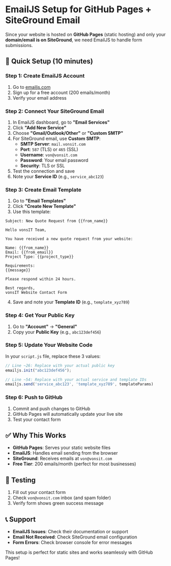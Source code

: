 # EmailJS Setup for GitHub Pages + SiteGround Email

Since your website is hosted on **GitHub Pages** (static hosting) and only your **domain/email is on SiteGround**, we need EmailJS to handle form submissions.

## 🚀 Quick Setup (10 minutes)

### Step 1: Create EmailJS Account
1. Go to [emailjs.com](https://www.emailjs.com/)
2. Sign up for a free account (200 emails/month)
3. Verify your email address

### Step 2: Connect Your SiteGround Email
1. In EmailJS dashboard, go to **"Email Services"**
2. Click **"Add New Service"**
3. Choose **"Gmail/Outlook/Other"** or **"Custom SMTP"**
4. For SiteGround email, use **Custom SMTP**:
   - **SMTP Server**: `mail.vonsit.com`
   - **Port**: `587` (TLS) or `465` (SSL)
   - **Username**: `von@vonsit.com`
   - **Password**: Your email password
   - **Security**: TLS or SSL
5. Test the connection and save
6. Note your **Service ID** (e.g., `service_abc123`)

### Step 3: Create Email Template
1. Go to **"Email Templates"**
2. Click **"Create New Template"**
3. Use this template:

```
Subject: New Quote Request from {{from_name}}

Hello vonsIT Team,

You have received a new quote request from your website:

Name: {{from_name}}
Email: {{from_email}}
Project Type: {{project_type}}

Requirements:
{{message}}

Please respond within 24 hours.

Best regards,
vonsIT Website Contact Form
```

4. Save and note your **Template ID** (e.g., `template_xyz789`)

### Step 4: Get Your Public Key
1. Go to **"Account"** → **"General"**
2. Copy your **Public Key** (e.g., `abc123def456`)

### Step 5: Update Your Website Code
In your `script.js` file, replace these 3 values:

```javascript
// Line ~26: Replace with your actual public key
emailjs.init("abc123def456");

// Line ~54: Replace with your actual service and template IDs
emailjs.send('service_abc123', 'template_xyz789', templateParams)
```

### Step 6: Push to GitHub
1. Commit and push changes to GitHub
2. GitHub Pages will automatically update your live site
3. Test your contact form

## ✅ Why This Works
- **GitHub Pages**: Serves your static website files
- **EmailJS**: Handles email sending from the browser
- **SiteGround**: Receives emails at `von@vonsit.com`
- **Free Tier**: 200 emails/month (perfect for most businesses)

## 🔧 Testing
1. Fill out your contact form
2. Check `von@vonsit.com` inbox (and spam folder)
3. Verify form shows green success message

## 📞 Support
- **EmailJS Issues**: Check their documentation or support
- **Email Not Received**: Check SiteGround email configuration
- **Form Errors**: Check browser console for error messages

This setup is perfect for static sites and works seamlessly with GitHub Pages! 